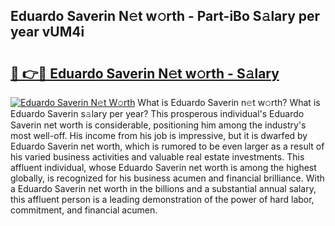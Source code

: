 ## Eduardo Saverin N𝚎t w𝚘rth - Part-iBo S𝚊lary per year vUM4i

# <h2><a href="http://gc4ocp.nevu.top/?p=Eduardo+Saverin">🔗 👉🔴 Eduardo Saverin N𝚎t w𝚘rth - S𝚊lary</a></h2>

[![Eduardo Saverin N𝚎t W𝚘rth](https://i.imgur.com/Oavwk0R.jpeg)](http://gc4ocp.nevu.top/?p=Eduardo+Saverin)
What is Eduardo Saverin n𝚎t w𝚘rth? What is Eduardo Saverin s𝚊lary per year?
This prosperous individual's Eduardo Saverin net worth is considerable, positioning him among the industry's most well-off. His income from his job is impressive, but it is dwarfed by Eduardo Saverin net worth, which is rumored to be even larger as a result of his varied business activities and valuable real estate investments. This affluent individual, whose Eduardo Saverin net worth is among the highest globally, is recognized for his business acumen and financial brilliance. With a Eduardo Saverin net worth in the billions and a substantial annual salary, this affluent person is a leading demonstration of the power of hard labor, commitment, and financial acumen.
